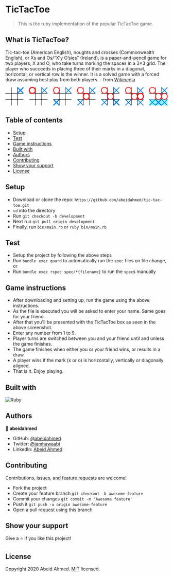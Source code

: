 # TicTacToe

> This is the ruby implementation of the popular TicTacToe game.

## What is TicTacToe?

Tic-tac-toe (American English), noughts and crosses (Commonwealth English), or Xs and Os/“X’y O’sies” (Ireland), is a paper-and-pencil game for two players, X and O, who take turns marking the spaces in a 3×3 grid. The player who succeeds in placing three of their marks in a diagonal, horizontal, or vertical row is the winner. It is a solved game with a forced draw assuming best play from both players. - from [Wikipedia](https://en.wikipedia.org/wiki/Tic-tac-toe)

![TicTacToe game screenshot](https://github.com/abeidahmed/tic-tac-toe/blob/game-instructions/assets/screenshot.png)

## Table of contents

- [Setup](#setup)
- [Test](#test)
- [Game instructions](#game-instructions)
- [Built with](#built-with)
- [Authors](#authors)
- [Contributing](#contributing)
- [Show your support](#show-your-support)
- [License](#license)

## Setup

- Download or clone the repo: `https://github.com/abeidahmed/tic-tac-toe.git`
- `cd` into the directory
- Run `git checkout -b development`
- Next run `git pull origin development`
- Finally, run `bin/main.rb` or `ruby bin/main.rb`

## Test

- Setup the project by following the above steps
- Run `bundle exec guard` to automatically run the `spec` files on file change, or
- Run `bundle exec rspec spec/*{filename}` to run the `spec`s manually

## Game instructions

- After downloading and setting up, run the game using the above instructions.
- As the file is executed you will be asked to enter your name. Same goes for your friend.
- After that you'll be presented with the TicTacToe box as seen in the above screenshot.
- Enter any number from 1 to 9.
- Player turns are switched between you and your friend until and unless the game finishes.
- The game finishes when either you or your friend wins, or results in a draw.
- A player wins if the mark (x or o) is horizontally, vertically or diagonally aligned.
- That is it. Enjoy playing.

## Built with

![Ruby](https://img.shields.io/badge/ruby-%23CC342D.svg?&style=for-the-badge&logo=ruby&logoColor=white)

## Authors

👤 **abeidahmed**

- GitHub: [@abeidahmed](https://github.com/abeidahmed)
- Twitter: [@iamhawaabi](https://twitter.com/iamhawaabi)
- LinkedIn: [Abeid Ahmed](https://www.linkedin.com/in/abeid-ahmed-b21882172/)

## Contributing

Contributions, issues, and feature requests are welcome!

- Fork the project
- Create your feature branch `git checkout -b awesome-feature`
- Commit your changes `git commit -m 'Awesome feature'`
- Push it `git push -u origin awesome-feature`
- Open a pull request using this branch

## Show your support

Give a ⭐️ if you like this project!

## License

Copyright 2020 Abeid Ahmed. [MIT](https://github.com/abeidahmed/tic-tac-toe/blob/development/LICENSE) licensed.
